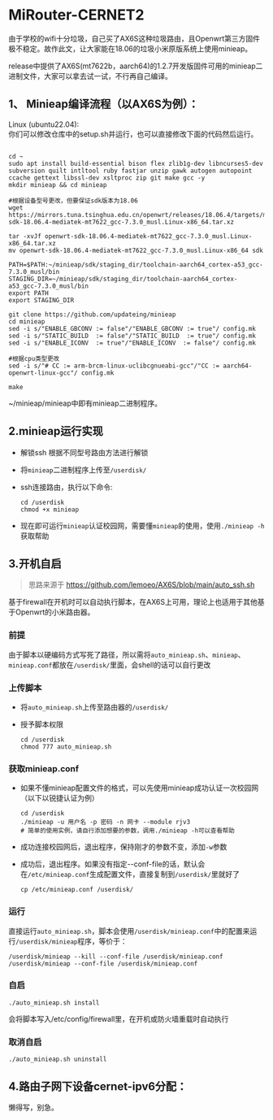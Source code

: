 # MiRouter-CERNET2  


由于学校的wifi十分垃圾，自己买了AX6S这种垃圾路由，且Openwrt第三方固件极不稳定。故作此文，让大家能在18.06的垃圾小米原版系统上使用minieap。  


release中提供了AX6S(mt7622b，aarch64)的1.2.7开发版固件可用的minieap二进制文件，大家可以拿去试一试，不行再自己编译。  
## 1、 Minieap编译流程（以AX6S为例）：  

Linux (ubuntu22.04):  
你们可以修改仓库中的setup.sh并运行，也可以直接修改下面的代码然后运行。

```shell

cd ~
sudo apt install build-essential bison flex zlib1g-dev libncurses5-dev subversion quilt intltool ruby fastjar unzip gawk autogen autopoint ccache gettext libssl-dev xsltproc zip git make gcc -y
mkdir minieap && cd minieap

#根据设备型号更改，但要保证sdk版本为18.06
wget https://mirrors.tuna.tsinghua.edu.cn/openwrt/releases/18.06.4/targets/mediatek/mt7622/openwrt-sdk-18.06.4-mediatek-mt7622_gcc-7.3.0_musl.Linux-x86_64.tar.xz

tar -xvJf openwrt-sdk-18.06.4-mediatek-mt7622_gcc-7.3.0_musl.Linux-x86_64.tar.xz
mv openwrt-sdk-18.06.4-mediatek-mt7622_gcc-7.3.0_musl.Linux-x86_64 sdk

PATH=$PATH:~/minieap/sdk/staging_dir/toolchain-aarch64_cortex-a53_gcc-7.3.0_musl/bin
STAGING_DIR=~/minieap/sdk/staging_dir/toolchain-aarch64_cortex-a53_gcc-7.3.0_musl/bin
export PATH
export STAGING_DIR

git clone https://github.com/updateing/minieap
cd minieap
sed -i s/"ENABLE_GBCONV := false"/"ENABLE_GBCONV := true"/ config.mk
sed -i s/"STATIC_BUILD  := false"/"STATIC_BUILD  := true"/ config.mk
sed -i s/"ENABLE_ICONV  := true"/"ENABLE_ICONV  := false"/ config.mk

#根据cpu类型更改
sed -i s/"# CC := arm-brcm-linux-uclibcgnueabi-gcc"/"CC := aarch64-openwrt-linux-gcc"/ config.mk

make  
```

~/minieap/minieap中即有minieap二进制程序。    


## 2.minieap运行实现
- 解锁ssh 根据不同型号路由方法进行解锁
- 将`minieap`二进制程序上传至`/userdisk/`
- ssh连接路由，执行以下命令:  

    ```shell
    cd /userdisk
    chmod +x minieap
    ```

- 现在即可运行`minieap`认证校园网，需要懂`minieap`的使用，使用`./minieap -h`获取帮助


## 3.开机自启
> 思路来源于 https://github.com/lemoeo/AX6S/blob/main/auto_ssh.sh

基于firewall在开机时可以自动执行脚本，在AX6S上可用，理论上也适用于其他基于Openwrt的小米路由器。

### 前提
由于脚本以硬编码方式写死了路径，所以需将`auto_minieap.sh`、`minieap`、`minieap.conf`都放在`/userdisk/`里面，会shell的话可以自行更改

### 上传脚本
- 将`auto_minieap.sh`上传至路由器的`/userdisk/`
- 授予脚本权限

    ```shell
    cd /userdisk
    chmod 777 auto_minieap.sh
    ```

### 获取minieap.conf
- 如果不懂minieap配置文件的格式，可以先使用minieap成功认证一次校园网（以下以锐捷认证为例）

    ```shell
    cd /userdisk
    ./minieap -u 用户名 -p 密码 -n 网卡 --module rjv3 
    # 简单的使用实例，请自行添加想要的参数，调用./minieap -h可以查看帮助
    ```

- 成功连接校园网后，退出程序，保持刚才的参数不变，添加`-w`参数
- 成功后，退出程序。如果没有指定--conf-file的话，默认会在`/etc/minieap.conf`生成配置文件，直接复制到`/userdisk/`里就好了

    ```shell
    cp /etc/minieap.conf /userdisk/
    ```

### 运行
直接运行`auto_minieap.sh`，脚本会使用`/userdisk/minieap.conf`中的配置来运行`/userdisk/minieap`程序，等价于：

```shell
/userdisk/minieap --kill --conf-file /userdisk/minieap.conf
/userdisk/minieap --conf-file /userdisk/minieap.conf
```

### 自启

```shell
./auto_minieap.sh install
```

会将脚本写入/etc/config/firewall里，在开机或防火墙重载时自动执行

### 取消自启

```shell
./auto_minieap.sh uninstall
```


## 4.路由子网下设备cernet-ipv6分配：  
懒得写，别急。  















